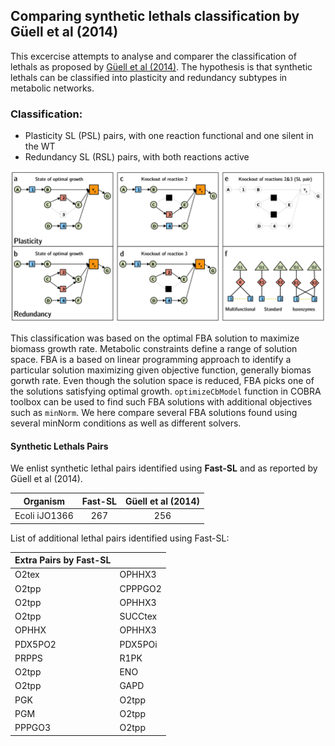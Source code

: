 ## Comparing synthetic lethals classification by Güell et al (2014)

This excercise attempts to analyse and comparer the classification of lethals as proposed by [Güell et al (2014)](http://journals.plos.org/ploscompbiol/article?id=10.1371/journal.pcbi.1003637#s4). The hypothesis is that synthetic lethals can be classified into plasticity and redundancy subtypes in metabolic networks. 

### Classification:
* Plasticity SL (PSL) pairs, with one reaction functional and one silent in the WT
* Redundancy SL (RSL) pairs, with both reactions active

![Classification Lethals](https://github.com/RamanLab/minRerouting/blob/master/Comparison/Images/10.1371%252Fjournal.pcbi.1003637.g001.png)

This classification was based on the optimal FBA solution to maximize biomass growth rate. Metabolic constraints define a range of solution space. FBA is a based on linear programming approach to identify a particular solution maximizing given objective function, generally biomas  gorwth rate. Even though the solution space is reduced, FBA picks one of the solutions satisfying optimal growth. `optimizeCbModel` function in COBRA toolbox can be used to find such FBA solutions with additional objectives such as `minNorm`. We here compare several FBA solutions found using several minNorm conditions as well as different solvers.

#### Synthetic Lethals Pairs
We enlist synthetic lethal pairs identified using **Fast-SL** and as reported by Güell et al (2014).

| Organism      | Fast-SL       | Güell et al (2014) |
| :-------------: |:-----------:| :-----:|
| Ecoli iJO1366 | 267           | 256 |

List of additional lethal pairs identified using Fast-SL:

| Extra Pairs by Fast-SL | |
|:--- | :---|
| O2tex | OPHHX3  |
|O2tpp	|CPPPGO2|
|O2tpp	|OPHHX3|
|O2tpp	|SUCCtex|
|OPHHX	|OPHHX3|
|PDX5PO2	|PDX5POi|
|PRPPS	|R1PK|
|O2tpp	|ENO|
|O2tpp	|GAPD|
|PGK	|O2tpp|
|PGM	|O2tpp|
|PPPGO3	|O2tpp |


